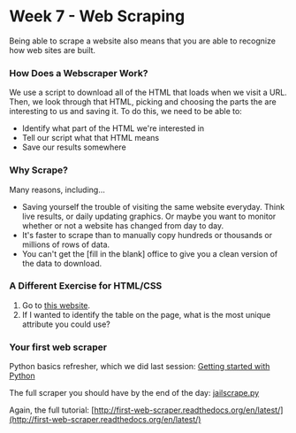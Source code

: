 # Week 7 - Web Scraping
Being able to scrape a website also means that you are able to recognize how web sites are built.

### How Does a Webscraper Work?

We use a script to download all of the HTML that loads when we visit a URL. Then, we look through that HTML, picking and choosing the parts the are interesting to us and saving it. To do this, we need to be able to:

* Identify what part of the HTML we're interested in
* Tell our script what that HTML means
* Save our results somewhere

### Why Scrape?

Many reasons, including...

* Saving yourself the trouble of visiting the same website everyday. Think live results, or daily updating graphics. Or maybe you want to monitor whether or not a website has changed from day to day.
* It's faster to scrape than to manually copy hundreds or thousands or millions of rows of data.
* You can't get the [fill in the blank] office to give you a clean version of the data to download.

### A Different Exercise for HTML/CSS

1. Go to [this website](http://www.showmeboone.com/sheriff/JailResidents/JailResidents.asp).
2. If I wanted to identify the table on the page, what is the most unique attribute you could use? 

### Your first web scraper

Python basics refresher, which we did last session: [Getting started with Python](https://github.com/ireapps/first-web-scraper/blob/v1.0.0/notes/python-basics.md)

The full scraper you should have by the end of the day: [jailscrape.py](https://github.com/ireapps/first-web-scraper/blob/v1.0.0/scrapers/crime/jailscrape.py)

Again, the full tutorial: [http://first-web-scraper.readthedocs.org/en/latest/](http://first-web-scraper.readthedocs.org/en/latest/)